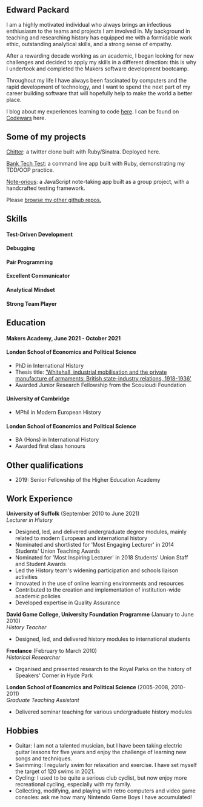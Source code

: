 ## Edward Packard

I am a highly motivated individual who always brings an infectious enthiusiasm to the teams and projects I am involved in. My background in teaching and researching history has equipped me with a formidable work ethic, outstanding analytical skills, and a strong sense of empathy. 

After a rewarding decade working as an academic, I began looking for new challenges and decided to apply my skills in a different direction: this is why I undertook and completed the Makers software development bootcamp.

Throughout my life I have always been fascinated by computers and the rapid development of technology, and I want to spend the next part of my career building software that will hopefully help to make the world a better place.

I blog about my experiences learning to code [here](https://edpackard.medium.com/). I can be found on [Codewars](https://www.codewars.com/users/edpackard) here.

## Some of my projects

[Chitter](https://github.com/edpackard/chitter): a twitter clone built with Ruby/Sinatra. Deployed here.

[Bank Tech Test](https://github.com/edpackard/bank-tech-test-ruby): a command line app built with Ruby, demonstrating my TDD/OOP practice.

[Note-orious](https://github.com/gjstirling/Notebook-Single-Page-App): a JavaScript note-taking app built as a group project, with a handcrafted testing framework.

Please [browse my other github repos.](https://github.com/edpackard?tab=repositories)

## Skills

#### Test-Driven Development

#### Debugging

#### Pair Programming

#### Excellent Communicator

#### Analytical Mindset

#### Strong Team Player

## Education

#### Makers Academy, June 2021 - October 2021

#### London School of Economics and Political Science

- PhD in International History
- Thesis title: ['Whitehall, industrial mobilisation and the private manufacture of armaments: British state-industry relations, 1918-1936'](etheses.lse.ac.uk/46/)
- Awarded Junior Research Fellowship from the Scouloudi Foundation

#### University of Cambridge

- MPhil in Modern European History

#### London School of Economics and Political Science

- BA (Hons) in International History
- Awarded first class honours

## Other qualifications

- 2019: Senior Fellowship of the Higher Education Academy

## Work Experience

**University of Suffolk** (September 2010 to June 2021)  
_Lecturer in History_
- Designed, led, and delivered undergraduate degree modules, mainly related to modern European and international history
- Nominated and shortlisted for 'Most Engaging Lecturer' in 2014 Students' Union Teaching Awards
- Nominated for 'Most Inspiring Lecturer' in 2018 Students' Union Staff and Student Awards
- Led the History team's widening participation and schools liaison activities
- Innovated in the use of online learning environments and resources
- Contributed to the creation and implementation of institution-wide academic policies
- Developed expertise in Quality Assurance

**David Game College, University Foundation Programme** (January to June 2010)  
_History Teacher_
- Designed, led, and delivered history modules to international students

**Freelance** (February to March 2010)  
_Historical Researcher_
- Organised and presented research to the Royal Parks on the history of Speakers' Corner in Hyde Park

**London School of Economics and Political Science** (2005-2008, 2010-2011)  
_Graduate Teaching Assistant_
- Delivered seminar teaching for various undergraduate history modules

## Hobbies

- Guitar: I am not a talented musician, but I have been taking electric guitar lessons for five years and enjoy the challenge of learning new songs and techniques.
- Swimming: I regularly swim for relaxation and exercise. I have set myself the target of 120 swims in 2021.
- Cycling: I used to be quite a serious club cyclist, but now enjoy more recreational cycling, especially with my family.
- Collecting, modifying, and playing with retro computers and video game consoles: ask me how many Nintendo Game Boys I have accumulated!

